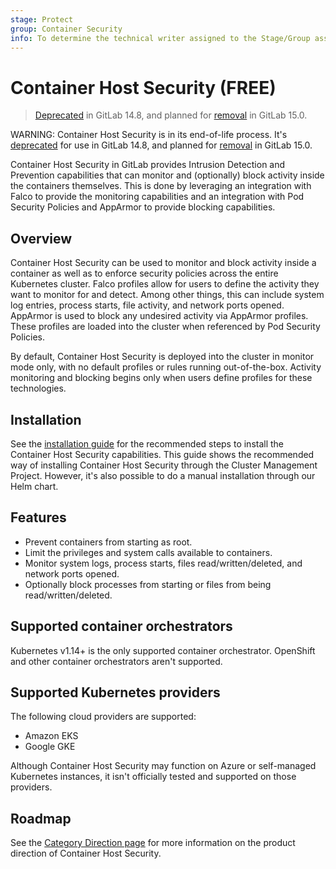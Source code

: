 ```yaml
---
stage: Protect
group: Container Security
info: To determine the technical writer assigned to the Stage/Group associated with this page, see https://about.gitlab.com/handbook/engineering/ux/technical-writing/#designated-technical-writers
---
```


# Container Host Security **(FREE)**

> [Deprecated](https://gitlab.com/groups/gitlab-org/-/epics/7476) in GitLab 14.8, and planned for [removal](https://gitlab.com/groups/gitlab-org/-/epics/7477) in GitLab 15.0.

WARNING:
Container Host Security is in its end-of-life process. It's [deprecated](https://gitlab.com/groups/gitlab-org/-/epics/7476)
for use in GitLab 14.8, and planned for [removal](https://gitlab.com/groups/gitlab-org/-/epics/7477)
in GitLab 15.0.

Container Host Security in GitLab provides Intrusion Detection and Prevention capabilities that can
monitor and (optionally) block activity inside the containers themselves. This is done by leveraging
an integration with Falco to provide the monitoring capabilities and an integration with Pod
Security Policies and AppArmor to provide blocking capabilities.

## Overview

Container Host Security can be used to monitor and block activity inside a container as well as to
enforce security policies across the entire Kubernetes cluster. Falco profiles allow for users to
define the activity they want to monitor for and detect. Among other things, this can include system
log entries, process starts, file activity, and network ports opened. AppArmor is used to block any
undesired activity via AppArmor profiles. These profiles are loaded into the cluster when
referenced by Pod Security Policies.

By default, Container Host Security is deployed into the cluster in monitor mode only, with no
default profiles or rules running out-of-the-box. Activity monitoring and blocking begins only when
users define profiles for these technologies.

## Installation

See the [installation guide](quick_start_guide.md) for the recommended steps to install the
Container Host Security capabilities. This guide shows the recommended way of installing Container
Host Security through the Cluster Management Project. However, it's also possible to do a manual
installation through our Helm chart.

## Features

- Prevent containers from starting as root.
- Limit the privileges and system calls available to containers.
- Monitor system logs, process starts, files read/written/deleted, and network ports opened.
- Optionally block processes from starting or files from being read/written/deleted.

## Supported container orchestrators

Kubernetes v1.14+ is the only supported container orchestrator. OpenShift and other container
orchestrators aren't supported.

## Supported Kubernetes providers

The following cloud providers are supported:

- Amazon EKS
- Google GKE

Although Container Host Security may function on Azure or self-managed Kubernetes instances, it isn't
officially tested and supported on those providers.

## Roadmap

See the [Category Direction page](https://about.gitlab.com/direction/protect/container_host_security/)
for more information on the product direction of Container Host Security.
